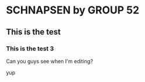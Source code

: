 # SCHNAPSEN by GROUP 52
## This is the test

### This is the test 3

Can you guys see when I'm editing?

yup
